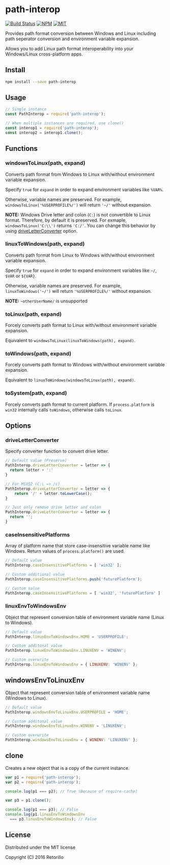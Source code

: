 # path-interop

[![Build Status](https://travis-ci.org/retorillo/path-interop.svg?branch=master)](https://travis-ci.org/retorillo/path-interop)
[![NPM](https://img.shields.io/npm/v/path-interop.svg)](https://www.npmjs.com/package/path-interop)
[![MIT](https://img.shields.io/badge/license-MIT-blue.svg)](https://opensource.org/licenses/MIT)

Provides path format conversion between Windows and Linux including path
seperator conversion and environment variable expansion.

Allows you to add Linux path format interoperability into your Windows/Linux
cross-platform apps.

## Install

```bash
npm install --save path-interop
```

## Usage

```javascript
// Single instance
const PathInterop = require('path-interop');

// When multiple instances are required, use clone()
const interop1 = require('path-interop');
const interop2 = interop1.clone();
```

## Functions

### windowsToLinux(path, expand)

Converts path format from Windows to Linux with/without environment variable
expansion.

Specify `true` for `expand` in order to expand environment variables like `%VAR%`.

Otherwise, variable names are preserved. For example,
`windowsToLinux('%USERPROFILE%/')` will return `'~/'` without expansion.

**NOTE:** Windows Drive letter and colon (`C:`) is not convertible to Linux
format. Therefore, by default it is preserved. For exmaple,
`windowsToLinux('C:\\')` returns `'C:/'`. You can change this behavior by using
[driveLetterConverter](#driveletterconverter) option.

### linuxToWindows(path, expand)

Converts path format from Linux to Windows with/without environment variable
expansion.

Specify `true` for `expand` in order to expand environment variables like `~/`,
`$VAR` or `${VAR}`. 

Otherwise, variable names are preserved. For example, `linuxToWindows('~/')`
will return `'%USERPROFILE%/'` without expansion.

**NOTE:** `~otherUserName/` is unsupported

### toLinux(path, expand)

Forcely converts path format to Linux with/without environment variable expansion.

Equivalent to `windowsToLinux(linuxToWindows(path), expand)`.

### toWindows(path, expand)

Forcely converts path format to Windows with/without environment variable
expansion.

Equivalent to `linuxToWindows(windowsToLinux(path), expand)`.

### toSystem(path, expand)

Forcely converts path format to current platform. If `process.platform` is
`win32` internally calls `toWindows`, otherwise calls `toLinux`.

## Options

### driveLetterConverter

Specify converter function to convert drive letter.

```javascript
// Default value (Preserve)
PathInterop.driveLetterConverter = letter => {
  return letter + ':'
}

// For MSYS2 (C:\ => /c)
PathInterop.driveLetterConverter = letter => {
    return '/' + letter.toLowerCase(); 
}

// Just only remove drive letter and colon
PathInterop.driveLetterConverter = letter => {
  return '';
}
```

### caseInsensitivePlatforms

Array of platform name that store case-insensitive variable name like Windows.
Return values of `process.platform()` are used.

```javascript
// Default value
PathInterop.caseInsensitivePlatforms = [ 'win32' ];

// Custom additional value
PathInterop.caseInsensitivePlatforms.push('futurePlatform');

// Custom value
PathInterop.caseInsensitivePlatforms = [ 'win32', 'futurePlatform' ]
```

### linuxEnvToWindowsEnv

Object that represent conversion table of environment variable name (Linux to
Windows).

```javascript
// Default value
PathInterop.linuxEnvToWindowsEnv.HOME = 'USERPROFILE';

// Custom additonal value
PathInterop.linuxEnvToWindowsEnv.LINUXENV = 'WINENV';

// Custom overwrite
PathInterop.linuxEnvToWindowsEnv = { LINUXENV: 'WINENV' };
```

## windowsEnvToLinuxEnv

Object that represent conversion table of environment variable name (Windows to
Linux).

```javascript
// Default value
PathInterop.windowsEnvToLinuxEnv.USERPROFILE = 'HOME';

// Custom additonal value
PathInterop.windowsEnvToLinuxEnv.WINENV = 'LINUXENV';

// Custom overwrite
PathInterop.windowsEnvToLinuxEnv = { WINENV: 'LINUXENV' };
```

## clone

Creates a new object that is a copy of the current instance.

```javascript
var p1 = require('path-interop');
var p2 = require('path-interop');

console.log(p1 === p2); // True (Because of require-cache)

var p3 = p1.clone();

console.log(p1 === p3); // False
console.log(p1.linuxEnvToWindowsEnv 
  === p3.linuxEnvToWindowsEnv); // False
```

## License

Distributed under the MIT license

Copyright (C) 2016 Retorillo
